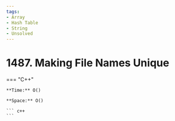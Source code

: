 ```yaml
---
tags:
- Array
- Hash Table
- String
- Unsolved
---
```



# 1487. Making File Names Unique

=== "C++"

    **Time:** O()

    **Space:** O()

    ``` c++
    ```